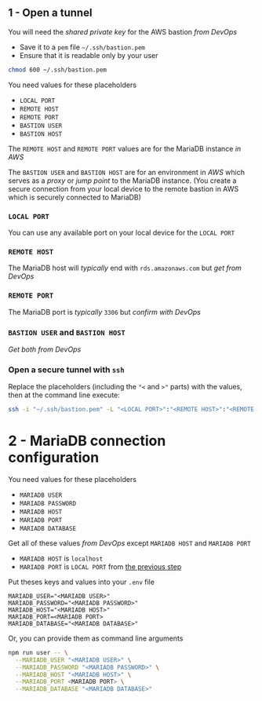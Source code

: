 ## 1 - Open a tunnel

You will need the _shared private key_ for the AWS bastion _from DevOps_

- Save it to a `pem` file `~/.ssh/bastion.pem`
- Ensure that it is readable only by your user

```bash
chmod 600 ~/.ssh/bastion.pem
```

You need values for these placeholders

- `LOCAL PORT`
- `REMOTE HOST`
- `REMOTE PORT`
- `BASTION USER`
- `BASTION HOST`

The `REMOTE HOST` and `REMOTE PORT` values are for the MariaDB instance _in AWS_

The `BASTION USER` and `BASTION HOST` are for an environment in _AWS_ which serves as a _proxy_ or _jump point_ to the MariaDB instance. (You create a secure connection from your local device to the remote bastion in AWS which is securely connected to MariaDB)

### `LOCAL PORT`

You can use any available port on your local device for the `LOCAL PORT`

### `REMOTE HOST`

The MariaDB host will _typically_ end with `rds.amazonaws.com` but _get from DevOps_

### `REMOTE PORT`

The MariaDB port is _typically_ `3306` but _confirm with DevOps_

### `BASTION USER` and `BASTION HOST`

_Get both from DevOps_

### Open a secure tunnel with `ssh`

Replace the placeholders (including the `"<` and `>"` parts) with the values, then at the command line execute:

```bash
ssh -i "~/.ssh/bastion.pem" -L "<LOCAL PORT>":"<REMOTE HOST>":"<REMOTE PORT>" "<BASTION USER>"@"<BASTION HOST>"
```

# 2 - MariaDB connection configuration

You need values for these placeholders

- `MARIADB USER`
- `MARIADB PASSWORD`
- `MARIADB HOST`
- `MARIADB PORT`
- `MARIADB DATABASE`

Get all of these values _from DevOps_ except `MARIADB HOST` and `MARIADB PORT`

- `MARIADB HOST` is `localhost`
- `MARIADB PORT` is `LOCAL PORT` from [the previous step](#1---open-a-tunnel)

Put theses keys and values into your `.env` file

```dotenv
MARIADB_USER="<MARIADB USER>"
MARIADB_PASSWORD="<MARIADB PASSWORD>"
MARIADB_HOST="<MARIADB HOST>"
MARIADB_PORT=<MARIADB PORT>
MARIADB_DATABASE="<MARIADB DATABASE>"
```

Or, you can provide them as command line arguments

```bash
npm run user -- \
  --MARIADB_USER "<MARIADB USER>" \
  --MARIADB_PASSWORD "<MARIADB PASSWORD>" \
  --MARIADB_HOST "<MARIADB HOST>" \
  --MARIADB_PORT <MARIADB PORT> \
  --MARIADB_DATABASE "<MARIADB DATABASE>"
```
